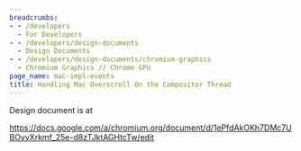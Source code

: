 ```yaml
---
breadcrumbs:
- - /developers
  - For Developers
- - /developers/design-documents
  - Design Documents
- - /developers/design-documents/chromium-graphics
  - Chromium Graphics // Chrome GPU
page_name: mac-impl-events
title: Handling Mac Overscroll On the Compositor Thread
---
```


Design document is at

https://docs.google.com/a/chromium.org/document/d/1ePfdAkOKh7DMc7UBOyyXrkmf_25e-d8zTJktAGHtcTw/edit